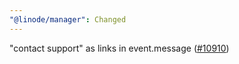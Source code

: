 ```yaml
---
"@linode/manager": Changed
---
```


 "contact support" as links in event.message ([#10910](https://github.com/linode/manager/pull/10910))
